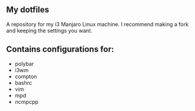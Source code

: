## My dotfiles
A repository for my i3 Manjaro Linux machine. I recommend making a fork and keeping the settings you want.

## Contains configurations for:
- polybar
- i3wm
- compton
- bashrc
- vim
- mpd
- ncmpcpp
